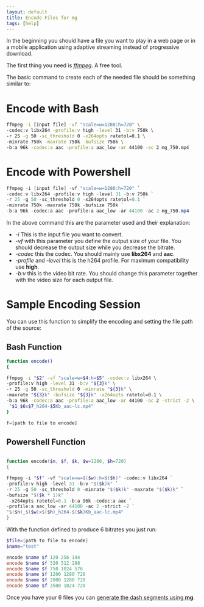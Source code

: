 ```yaml
---
layout: default
title: Encode Files for mg
tags: [help]
---
```




In the beginning you should have a file you want to play in a web page or in a mobile application using adaptive streaming instead of progressive download.

The first thing you need is [*ffmpeg*](https://ffmpeg.org/download.html). A free tool.

The basic command to create each of the needed file should be something similar to:

# Encode with Bash
```bash
ffmpeg -i [input file] -vf "scale=w=1280:h=720" \
-codec:v libx264 -profile:v high -level 31 -b:v 750k \
-r 25 -g 50 -sc_threshold 0 -x264opts ratetol=0.1 \
-minrate 750k -maxrate 750k -bufsize 750k \
-b:a 96k -codec:a aac -profile:a aac_low -ar 44100 -ac 2 mg_750.mp4
```
# Encode with Powershell
```powershell
ffmpeg -i [input file] -vf "scale=w=1280:h=720" `
-codec:v libx264 -profile:v high -level 31 -b:v 750k `
-r 25 -g 50 -sc_threshold 0 -x264opts ratetol=0.1 `
-minrate 750k -maxrate 750k -bufsize 750k `
-b:a 96k -codec:a aac -profile:a aac_low -ar 44100 -ac 2 mg_750.mp4
```
In the above command this are the parameter used and their explanation:

 * *-i* This is the input file you want to convert. 
 * *-vf* with this parameter you define the output size of your file. You should decrease the output size while you decrease the bitrate.
 * *-codec* this the codec. You should mainly use **libx264** and **aac**.
 * *-profile* and *-level* this is the h264 profile. For maximum compatibility use **high**.
 * *-b:v* this is the video bit rate. You should change this parameter together with the video size for each output file. 

# Sample Encoding Session

You can use this function to simplify the encoding and setting the file path of the source:
## Bash Function
```bash
function encode()
{

ffmpeg -i "$2" -vf "scale=w=$4:h=$5" -codec:v libx264 \
-profile:v high -level 31 -b:v "${3}k" \
-r 25 -g 50 -sc_threshold 0 -minrate "${3}k" \
-maxrate "${3}k" -bufsize "${3}k" -x264opts ratetol=0.1 \
-b:a 96k -codec:a aac -profile:a aac_low -ar 44100 -ac 2 -strict -2 \
 "$1_$6x$7_h264-$5Kb_aac-lc.mp4"
}

f=[path to file to encode] 
```

## Powershell Function
```powershell

function encode($n, $f, $k, $w=1280, $h=720)
{

ffmpeg -i "$f" -vf "scale=w=$($w):h=$($h)" -codec:v libx264 `
-profile:v high -level 31 -b:v "$($k)k" `
-r 25 -g 50 -sc_threshold 0 -minrate "$($k)k" -maxrate "$($k)k" `
-bufsize "$($k * 1)k" `
 -x264opts ratetol=0.1 -b:a 96k -codec:a aac `
-profile:a aac_low -ar 44100 -ac 2 -strict -2 `
"$($n)_$($w)x$($h)_h264-$($k)Kb_aac-lc.mp4"
}

```

With the function defined to produce 6 bitrates you just run:
```powershell
$file=[path to file to encode] 
$name="test"

encode $name $f 120 256 144
encode $name $f 320 512 288
encode $name $f 750 1024 576
encode $name $f 1200 1280 720
encode $name $f 2000 1280 720
encode $name $f 3500 1024 720
```

Once you have your 6 files you can [generate the dash segments using **mg**](./Package.html).